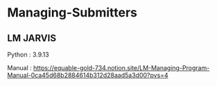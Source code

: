 # Managing-Submitters
## LM JARVIS

Python : 3.9.13


Manual : https://equable-gold-734.notion.site/LM-Managing-Program-Manual-0ca45d68b2884614b312d28aad5a3d00?pvs=4
